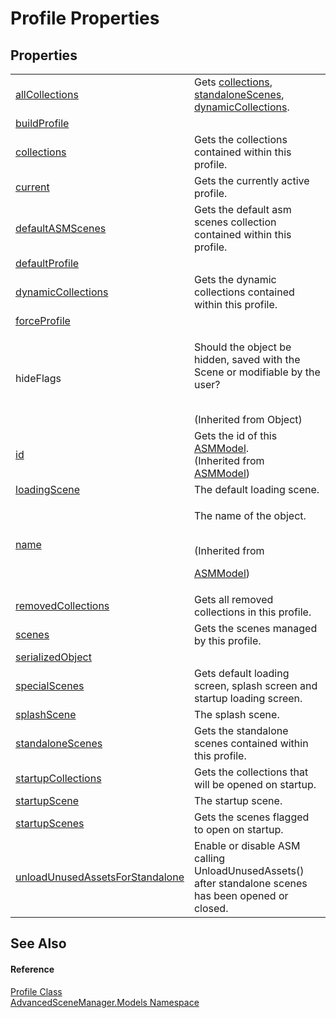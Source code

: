 # Profile Properties




## Properties
<table>
<tr>
<td><a href="P_AdvancedSceneManager_Models_Profile_allCollections">allCollections</a></td>
<td>Gets <a href="P_AdvancedSceneManager_Models_Profile_collections">collections</a>, <a href="P_AdvancedSceneManager_Models_Profile_standaloneScenes">standaloneScenes</a>, <a href="P_AdvancedSceneManager_Models_Profile_dynamicCollections">dynamicCollections</a>.</td></tr>
<tr>
<td><a href="P_AdvancedSceneManager_Models_Profile_buildProfile">buildProfile</a></td>
<td> </td></tr>
<tr>
<td><a href="P_AdvancedSceneManager_Models_Profile_collections">collections</a></td>
<td>Gets the collections contained within this profile.</td></tr>
<tr>
<td><a href="P_AdvancedSceneManager_Models_Profile_current">current</a></td>
<td>Gets the currently active profile.</td></tr>
<tr>
<td><a href="P_AdvancedSceneManager_Models_Profile_defaultASMScenes">defaultASMScenes</a></td>
<td>Gets the default asm scenes collection contained within this profile.</td></tr>
<tr>
<td><a href="P_AdvancedSceneManager_Models_Profile_defaultProfile">defaultProfile</a></td>
<td> </td></tr>
<tr>
<td><a href="P_AdvancedSceneManager_Models_Profile_dynamicCollections">dynamicCollections</a></td>
<td>Gets the dynamic collections contained within this profile.</td></tr>
<tr>
<td><a href="P_AdvancedSceneManager_Models_Profile_forceProfile">forceProfile</a></td>
<td> </td></tr>
<tr>
<td>hideFlags</td>
<td><p>Should the object be hidden, saved with the Scene or modifiable by the user?</p><br />(Inherited from Object)</td></tr>
<tr>
<td><a href="P_AdvancedSceneManager_Models_ASMModel_id">id</a></td>
<td>Gets the id of this <a href="T_AdvancedSceneManager_Models_ASMModel">ASMModel</a>.<br />(Inherited from <a href="T_AdvancedSceneManager_Models_ASMModel">ASMModel</a>)</td></tr>
<tr>
<td><a href="P_AdvancedSceneManager_Models_Profile_loadingScene">loadingScene</a></td>
<td>The default loading scene.</td></tr>
<tr>
<td><a href="P_AdvancedSceneManager_Models_ASMModel_name">name</a></td>
<td><p>The name of the object.</p><br />(Inherited from <a href="T_AdvancedSceneManager_Models_ASMModel">

ASMModel</a>)</td></tr>
<tr>
<td><a href="P_AdvancedSceneManager_Models_Profile_removedCollections">removedCollections</a></td>
<td>Gets all removed collections in this profile.</td></tr>
<tr>
<td><a href="P_AdvancedSceneManager_Models_Profile_scenes">scenes</a></td>
<td>Gets the scenes managed by this profile.</td></tr>
<tr>
<td><a href="P_AdvancedSceneManager_Models_Profile_serializedObject">serializedObject</a></td>
<td> </td></tr>
<tr>
<td><a href="P_AdvancedSceneManager_Models_Profile_specialScenes">specialScenes</a></td>
<td>Gets default loading screen, splash screen and startup loading screen.</td></tr>
<tr>
<td><a href="P_AdvancedSceneManager_Models_Profile_splashScene">splashScene</a></td>
<td>The splash scene.</td></tr>
<tr>
<td><a href="P_AdvancedSceneManager_Models_Profile_standaloneScenes">standaloneScenes</a></td>
<td>Gets the standalone scenes contained within this profile.</td></tr>
<tr>
<td><a href="P_AdvancedSceneManager_Models_Profile_startupCollections">startupCollections</a></td>
<td>Gets the collections that will be opened on startup.</td></tr>
<tr>
<td><a href="P_AdvancedSceneManager_Models_Profile_startupScene">startupScene</a></td>
<td>The startup scene.</td></tr>
<tr>
<td><a href="P_AdvancedSceneManager_Models_Profile_startupScenes">startupScenes</a></td>
<td>Gets the scenes flagged to open on startup.</td></tr>
<tr>
<td><a href="P_AdvancedSceneManager_Models_Profile_unloadUnusedAssetsForStandalone">unloadUnusedAssetsForStandalone</a></td>
<td>Enable or disable ASM calling UnloadUnusedAssets() after standalone scenes has been opened or closed.</td></tr>
</table>

## See Also


#### Reference
<a href="T_AdvancedSceneManager_Models_Profile">Profile Class</a>  
<a href="N_AdvancedSceneManager_Models">AdvancedSceneManager.Models Namespace</a>  

